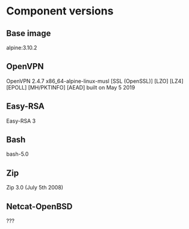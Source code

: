 # Component versions

## Base image
alpine:3.10.2

## OpenVPN
OpenVPN 2.4.7 x86_64-alpine-linux-musl [SSL (OpenSSL)] [LZO] [LZ4] [EPOLL] [MH/PKTINFO] [AEAD] built on May  5 2019

## Easy-RSA
Easy-RSA 3

## Bash
bash-5.0

## Zip
Zip 3.0 (July 5th 2008)

## Netcat-OpenBSD
???